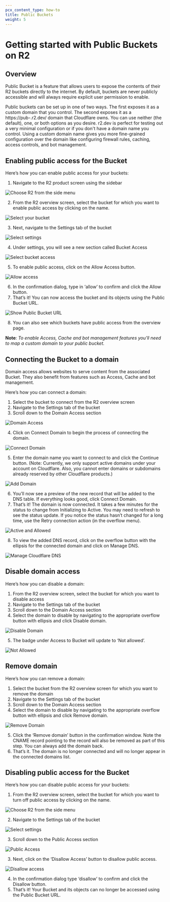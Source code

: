```yaml
---
pcx_content_type: how-to
title: Public Buckets
weight: 5
---
```


# Getting started with Public Buckets on R2

## Overview

Public Bucket is a feature that allows users to expose the contents of their R2 buckets directly to the internet. By default, buckets are never publicly accessible and will always require explicit user permission to enable.

Public buckets can be set up in one of two ways. The first exposes it as a custom domain that you control. The second exposes it as a https://pub-<UUID>.r2.dev/<object> domain that Cloudflare owns. You can use neither (the default), one, or both options as you desire. r2.dev is perfect for testing out a very minimal configuration or if you don't have a domain name you control. Using a custom domain name gives you more fine-grained configuration over the domain like configuring firewall rules, caching, access controls, and bot management.

## Enabling public access for the Bucket

Here’s how you can enable public access for your buckets:

1. Navigate to the R2 product screen using the sidebar

![Choose R2 from the side menu](/r2/static/public-buckets-r2.png)

2. From the R2 overview screen, select the bucket for which you want to enable public access by clicking on the name.

![Select your bucket](/r2/static/public-buckets-bucket.png)

3. Next, navigate to the Settings tab of the bucket

![Select settings](/r2/static/public-buckets-settings.png)

4. Under settings, you will see a new section called Bucket Access

![Select bucket access](/r2/static/public-buckets-not-allowed.png)

5. To enable public access, click on the Allow Access button.

![Allow access](/r2/static/public-buckets-allow-access.png)

6. In the confirmation dialog, type in ‘allow’ to confirm and click the Allow button.
7. That’s it! You can now access the bucket and its objects using the Public Bucket URL.

![Show Public Bucket URL](/r2/static/public-buckets-allowed.png)

8. You can also see which buckets have public access from the overview page.

**Note**: *To enable Access, Cache and bot management features you'll need to map a custom domain to your public bucket.*

## Connecting the Bucket to a domain

Domain access allows websites to serve content from the associated Bucket. They also benefit from features such as Access, Cache and bot management.

Here’s how you can connect a domain:
1. Select the bucket to connect from the R2 overview screen
2. Navigate to the Settings tab of the bucket
3. Scroll down to the Domain Access section

![Domain Access](/r2/static/public-buckets-domain-access.png)

4. Click on Connect Domain to begin the process of connecting the domain.

![Connect Domain](/r2/static/public-buckets-connect-domain.png)

5. Enter the domain name you want to connect to and click the Continue button. (Note: Currently, we only support active domains under your account on Cloudflare. Also, you cannot enter domains or subdomains already reserved by other Cloudflare products.)

![Add Domain](/r2/static/public-buckets-add-domain.png)

6. You’ll now see a preview of the new record that will be added to the DNS table. If everything looks good, click Connect Domain.
7. That’s it! The domain is now connected. It takes a few minutes for the status to change from Initializing to Active. You may need to refresh to see the status update. If you notice the status hasn’t changed for a long time, use the Retry connection action (in the overflow menu).

![Active and Allowed](/r2/static/public-buckets-active-allowed.png)

8. To view the added DNS record, click on the overflow button with the ellipsis for the connected domain and click on Manage DNS.

![Manage Cloudflare DNS](/r2/static/public-buckets-manage-cloudflare-dns.png)


## Disable domain access

Here’s how you can disable a domain:

1. From the R2 overview screen, select the bucket for which you want to disable access
2. Navigate to the Settings tab of the bucket
3. Scroll down to the Domain Access section
4. Select the domain to disable by navigating to the appropriate overflow button with ellipsis and click Disable domain.

![Disable Domain](/r2/static/public-buckets-disable-domain.png)

5. The badge under Access to Bucket will update to ‘Not allowed’.

![Not Allowed](/r2/static/public-buckets-not-allowed-2.png)

## Remove domain

Here’s how you can remove a domain:

1. Select the bucket from the R2 overview screen for which you want to remove the domain
2. Navigate to the Settings tab of the bucket
3. Scroll down to the Domain Access section
4. Select the domain to disable by navigating to the appropriate overflow button with ellipsis and click Remove domain.

![Remove Domain](/r2/static/public-buckets-remove-domain.png)

5. Click the ‘Remove domain’ button in the confirmation window. Note the CNAME record pointing to the record will also be removed as part of this step. You can always add the domain back.
6. That’s it. The domain is no longer connected and will no longer appear in the connected domains list.

## Disabling public access for the Bucket

Here’s how you can disable public access for your buckets:

1. From the R2 overview screen, select the bucket for which you want to turn off public access by clicking on the name.

![Choose R2 from the side menu](/r2/static/public-buckets-r2.png)

2. Navigate to the Settings tab of the bucket

![Select settings](/r2/static/public-buckets-settings.png)

3. Scroll down to the Public Access section

![Public Access](/r2/static/public-buckets-allowed.png)

3. Next, click on the ‘Disallow Access’ button to disallow public access.

![Disallow access](/r2/static/public-buckets-disallow-access.png)

4. In the confirmation dialog type ‘disallow’ to confirm and click the Disallow button.
5. That’s it! Your Bucket and its objects can no longer be accessed using the Public Bucket URL. 
